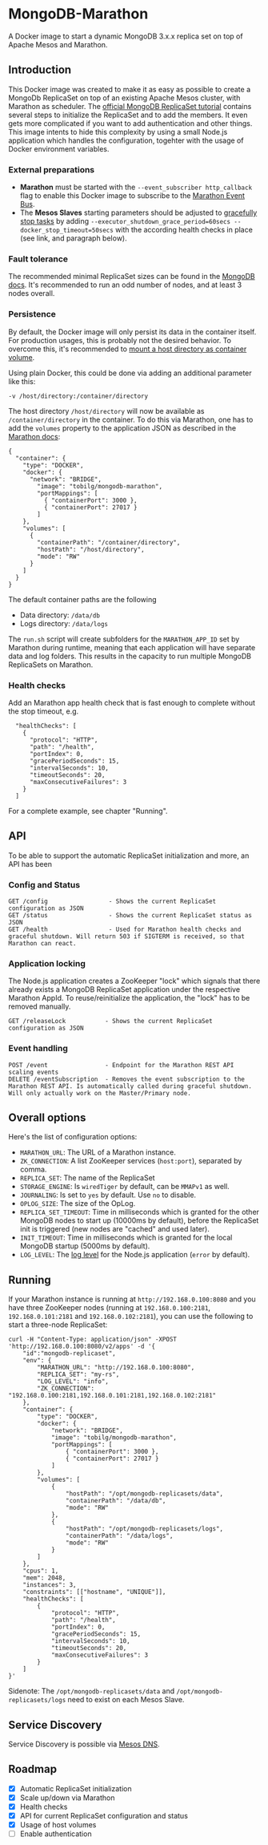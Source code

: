 # MongoDB-Marathon
A Docker image to start a dynamic MongoDB 3.x.x replica set on top of Apache Mesos and Marathon.

## Introduction

This Docker image was created to make it as easy as possible to create a MongoDb ReplicaSet on top of an existing Apache Mesos cluster, with Marathon as scheduler. 
The [official MongoDB ReplicaSet tutorial](https://docs.mongodb.org/manual/tutorial/deploy-replica-set/) contains several steps to initialize the ReplicaSet and to add the members. 
It even gets more complicated if you want to add authentication and other things. This image intents to hide this complexity by using a small Node.js application which handles the configuration, togehter with the usage of Docker environment variables.

### External preparations

* **Marathon** must be started with the `--event_subscriber http_callback` flag to enable this Docker image to subscribe to the [Marathon Event Bus](https://mesosphere.github.io/marathon/docs/event-bus.html).
* The **Mesos Slaves** starting parameters should be adjusted to [gracefully stop tasks](https://github.com/meltwater/proxymatic#rolling-upgradesrestarts) by adding `--executor_shutdown_grace_period=60secs --docker_stop_timeout=50secs` with the according health checks in place (see link, and paragraph below).

### Fault tolerance

The recommended minimal ReplicaSet sizes can be found in the [MongoDB docs](https://docs.mongodb.org/manual/core/replica-set-architectures/#determine-the-number-of-members). It's recommended to run an odd number of nodes, and at least 3 nodes overall. 

### Persistence

By default, the Docker image will only persist its data in the container itself. For production usages, this is probably not the desired behavior. To overcome this, it's recommended to 
[mount a host directory as container volume](https://docs.docker.com/userguide/dockervolumes/#mount-a-host-directory-as-a-data-volume).

Using plain Docker, this could be done via adding an additional parameter like this: 
  
    -v /host/directory:/container/directory
    
The host directory `/host/directory` will now be available as `/container/directory` in the container. To do this via Marathon, one has to add the `volumes` property to the application JSON as described in the [Marathon docs](https://mesosphere.github.io/marathon/docs/native-docker.html):

```
{
  "container": {
    "type": "DOCKER",
    "docker": {
      "network": "BRIDGE",
        "image": "tobilg/mongodb-marathon",
        "portMappings": [
          { "containerPort": 3000 },
          { "containerPort": 27017 }
        ]
    },
    "volumes": [
      {
        "containerPath": "/container/directory",
        "hostPath": "/host/directory",
        "mode": "RW"
      }
    ]
  }
}
```

The default container paths are the following

* Data directory: `/data/db`
* Logs directory: `/data/logs`

The `run.sh` script will create subfolders for the `MARATHON_APP_ID` set by Marathon during runtime, meaning that each application will have separate data and log folders. This results in the capacity to run multiple MongoDB ReplicaSets on Marathon.

### Health checks

Add an Marathon app health check that is fast enough to complete without the stop timeout, e.g. 

```
  "healthChecks": [
    {
      "protocol": "HTTP",
      "path": "/health",
      "portIndex": 0,
      "gracePeriodSeconds": 15,
      "intervalSeconds": 10,
      "timeoutSeconds": 20,
      "maxConsecutiveFailures": 3
    }
  ]
```

For a complete example, see chapter "Running".

## API

To be able to support the automatic ReplicaSet initialization and more, an API has been 

### Config and Status

    GET /config                 - Shows the current ReplicaSet configuration as JSON
    GET /status                 - Shows the current ReplicaSet status as JSON
    GET /health                 - Used for Marathon health checks and graceful shutdown. Will return 503 if SIGTERM is received, so that Marathon can react. 
    
### Application locking

The Node.js application creates a ZooKeeper "lock" which signals that there already exists a MongoDB ReplicaSet application under the respective Marathon AppId. To reuse/reinitialize the application, the "lock" has to be removed manually. 

    GET /releaseLock           - Shows the current ReplicaSet configuration as JSON
    
### Event handling

    POST /event                - Endpoint for the Marathon REST API scaling events
    DELETE /eventSubscription  - Removes the event subscription to the Marathon REST API. Is automatically called during graceful shutdown. Will only actually work on the Master/Primary node.

## Overall options

Here's the list of configuration options:

 * `MARATHON_URL`: The URL of a Marathon instance.
 * `ZK_CONNECTION`: A list ZooKeeper services (`host:port`), separated by comma.  
 * `REPLICA_SET`: The name of the ReplicaSet
 * `STORAGE_ENGINE`: Is `wiredTiger` by default, can be `MMAPv1` as well.
 * `JOURNALING`: Is set to `yes` by default. Use `no` to disable.
 * `OPLOG_SIZE`: The size of the OpLog. 
 * `REPLICA_SET_TIMEOUT`: Time in milliseconds which is granted for the other MongoDB nodes to start up (10000ms by default), before the ReplicaSet init is triggered (new nodes are "cached" and used later).
 * `INIT_TIMEOUT`: Time in milliseconds which is granted for the local MongoDB startup (5000ms by default).
 * `LOG_LEVEL`: The [log level](https://www.npmjs.com/package/winston#logging-levels) for the Node.js application (`error` by default).
 
## Running

If your Marathon instance is running at `http://192.168.0.100:8080` and you have three ZooKeeper nodes (running at `192.168.0.100:2181`, `192.168.0.101:2181` and `192.168.0.102:2181`), you can use the following to start a three-node ReplicaSet:
 
```
curl -H "Content-Type: application/json" -XPOST 'http://192.168.0.100:8080/v2/apps' -d '{
    "id":"mongodb-replicaset",
    "env": {
        "MARATHON_URL": "http://192.168.0.100:8080",
        "REPLICA_SET": "my-rs",
        "LOG_LEVEL": "info",
        "ZK_CONNECTION": "192.168.0.100:2181,192.168.0.101:2181,192.168.0.102:2181"
    },
    "container": {
        "type": "DOCKER",
        "docker": {
            "network": "BRIDGE",
            "image": "tobilg/mongodb-marathon",
            "portMappings": [
                { "containerPort": 3000 },
                { "containerPort": 27017 }
            ]
        },
        "volumes": [
            {
                "hostPath": "/opt/mongodb-replicasets/data",
                "containerPath": "/data/db",
                "mode": "RW"
            },
            {
                "hostPath": "/opt/mongodb-replicasets/logs",
                "containerPath": "/data/logs",
                "mode": "RW"
            }
        ]
    },
    "cpus": 1,
    "mem": 2048,
    "instances": 3,
    "constraints": [["hostname", "UNIQUE"]],
    "healthChecks": [
        {
            "protocol": "HTTP",
            "path": "/health",
            "portIndex": 0,
            "gracePeriodSeconds": 15,
            "intervalSeconds": 10,
            "timeoutSeconds": 20,
            "maxConsecutiveFailures": 3
        }
    ]
}'
```

Sidenote: The `/opt/mongodb-replicasets/data` and `/opt/mongodb-replicasets/logs` need to exist on each Mesos Slave.

## Service Discovery

Service Discovery is possible via [Mesos DNS](https://github.com/mesosphere/mesos-dns).  

## Roadmap

 - [x] Automatic ReplicaSet initialization
 - [x] Scale up/down via Marathon
 - [x] Health checks
 - [x] API for current ReplicaSet configuration and status
 - [x] Usage of host volumes
 - [ ] Enable authentication